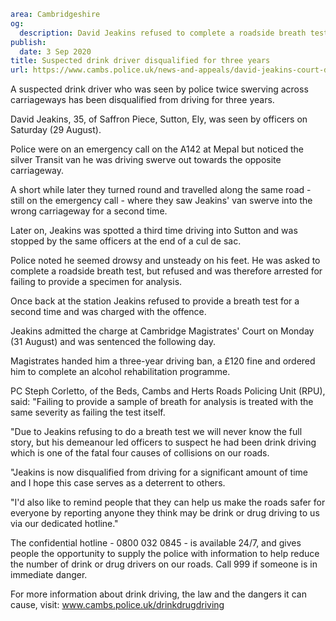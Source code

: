 ```yaml
area: Cambridgeshire
og:
  description: David Jeakins refused to complete a roadside breath test
publish:
  date: 3 Sep 2020
title: Suspected drink driver disqualified for three years
url: https://www.cambs.police.uk/news-and-appeals/david-jeakins-court-driving-ban
```

A suspected drink driver who was seen by police twice swerving across carriageways has been disqualified from driving for three years.

David Jeakins, 35, of Saffron Piece, Sutton, Ely, was seen by officers on Saturday (29 August).

Police were on an emergency call on the A142 at Mepal but noticed the silver Transit van he was driving swerve out towards the opposite carriageway.

A short while later they turned round and travelled along the same road - still on the emergency call - where they saw Jeakins' van swerve into the wrong carriageway for a second time.

Later on, Jeakins was spotted a third time driving into Sutton and was stopped by the same officers at the end of a cul de sac.

Police noted he seemed drowsy and unsteady on his feet. He was asked to complete a roadside breath test, but refused and was therefore arrested for failing to provide a specimen for analysis.

Once back at the station Jeakins refused to provide a breath test for a second time and was charged with the offence.

Jeakins admitted the charge at Cambridge Magistrates' Court on Monday (31 August) and was sentenced the following day.

Magistrates handed him a three-year driving ban, a £120 fine and ordered him to complete an alcohol rehabilitation programme.

PC Steph Corletto, of the Beds, Cambs and Herts Roads Policing Unit (RPU), said: "Failing to provide a sample of breath for analysis is treated with the same severity as failing the test itself.

"Due to Jeakins refusing to do a breath test we will never know the full story, but his demeanour led officers to suspect he had been drink driving which is one of the fatal four causes of collisions on our roads.

"Jeakins is now disqualified from driving for a significant amount of time and I hope this case serves as a deterrent to others.

"I'd also like to remind people that they can help us make the roads safer for everyone by reporting anyone they think may be drink or drug driving to us via our dedicated hotline."

The confidential hotline - 0800 032 0845 - is available 24/7, and gives people the opportunity to supply the police with information to help reduce the number of drink or drug drivers on our roads. Call 999 if someone is in immediate danger.

For more information about drink driving, the law and the dangers it can cause, visit: www.cambs.police.uk/drinkdrugdriving

